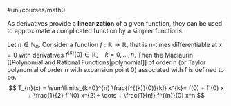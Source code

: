 #uni/courses/math0 

As derivatives provide a **linearization** of a given function, they can be used to approximate a complicated function by a simpler functions.

Let $n \in \mathbb{N}_{0}$. Consider a function $f: \mathbb{R} \to \mathbb{R}$, that is n-times differentiable at $x=0$ with derivatives $f^{(k)}(0) \in \mathbb{R}, \quad k=0, \dots, n$. Then the Maclaurin [[Polynomial and Rational Functions|polynomial]] of order n (or Taylor polynomial of order n with expansion point 0) associated with f is defined to be.
$$
T_{n}(x) = \sum\limits_{k=0}^{n} \frac{f^{(k)}(0)}{k!} x^{k}= f(0) + f'(0) x + \frac{1}{2} f''(0) x^{2}+ \dots + \frac{1}{n!} f^{(n)}(0) x^n
$$
